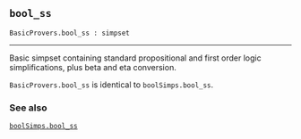 ## `bool_ss`

``` hol4
BasicProvers.bool_ss : simpset
```

------------------------------------------------------------------------

Basic simpset containing standard propositional and first order logic
simplifications, plus beta and eta conversion.

`BasicProvers.bool_ss` is identical to `boolSimps.bool_ss`.

### See also

[`boolSimps.bool_ss`](#boolSimps.bool_ss)
